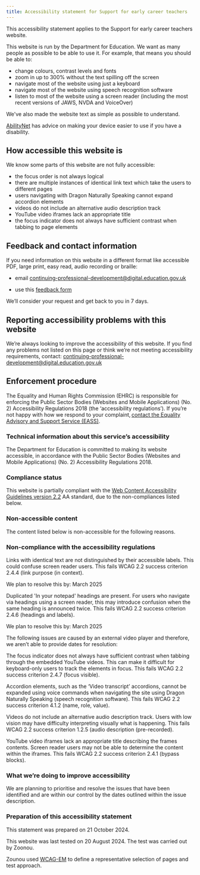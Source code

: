 ```yaml
---
title: Accessibility statement for Support for early career teachers
---
```


This accessibility statement applies to the Support for early career teachers website.

This website is run by the Department for Education. We want as many people as possible to be able to use it. For example, that means you should be able to:

- change colours, contrast levels and fonts
- zoom in up to 300% without the text spilling off the screen
- navigate most of the website using just a keyboard
- navigate most of the website using speech recognition software
- listen to most of the website using a screen reader (including the most recent versions of JAWS, NVDA and VoiceOver)

We've also made the website text as simple as possible to understand.

[AbilityNet](https://mcmw.abilitynet.org.uk/) has advice on making your device easier to use if you have a disability. 

## How accessible this website is

We know some parts of this website are not fully accessible:

- the focus order is not always logical
- there are multiple instances of identical link text which take the users to different pages
- users navigating with Dragon Naturally Speaking cannot expand accordion elements
- videos do not include an alternative audio description track
- YouTube video iframes lack an appropriate title
- the focus indicator does not always have sufficient contrast when tabbing to page elements

## Feedback and contact information

If you need information on this website in a different format like accessible PDF, large print, easy read, audio recording or braille: 

- email [continuing-professional-development@digital.education.gov.uk](mailto:continuing-professional-development@digital.education.gov.uk)

- use this [feedback form](https://forms.office.com.mcas.ms/Pages/ResponsePage.aspx?id=yXfS-grGoU2187O4s0qC-YkKKgAihPhLr_Bqhw1DVMZUMjlKMU4xRlNCTUk0WEVTVTdOVDNMUDFWWCQlQCN0PWcu)

We’ll consider your request and get back to you in 7 days.

## Reporting accessibility problems with this website

We’re always looking to improve the accessibility of this website. If you find any problems not listed on this page or think we’re not meeting accessibility requirements, contact: [continuing-professional-development@digital.education.gov.uk](mailto:continuing-professional-development@digital.education.gov.uk)

## Enforcement procedure

The Equality and Human Rights Commission (EHRC) is responsible for enforcing the Public Sector Bodies (Websites and Mobile Applications) (No. 2) Accessibility Regulations 2018 (the ‘accessibility regulations’). If you’re not happy with how we respond to your complaint, [contact the Equality Advisory and Support Service (EASS)](https://www.equalityadvisoryservice.com/).

### Technical information about this service’s accessibility

The Department for Education is committed to making its website accessible, in accordance with the Public Sector Bodies (Websites and Mobile Applications) (No. 2) Accessibility Regulations 2018.

### Compliance status

This website is partially compliant with the [Web Content Accessibility Guidelines version 2.2](https://www.w3.org/TR/WCAG22/) AA standard, due to the non-compliances listed below.

### Non-accessible content

The content listed below is non-accessible for the following reasons.

### Non-compliance with the accessibility regulations

Links with identical text are not distinguished by their accessible labels. This could confuse screen reader users. This fails WCAG 2.2 success criterion 2.4.4 (link purpose (in context).

We plan to resolve this by: March 2025

Duplicated 'In your notepad' headings are present. For users who navigate via headings using a screen reader, this may introduce confusion when the same heading is announced twice. This fails WCAG 2.2 success criterion 2.4.6 (headings and labels).

We plan to resolve this by:  March 2025

The following issues are caused by an external video player and therefore, we aren’t able to provide dates for resolution: 

The focus indicator does not always have sufficient contrast when tabbing through the embedded YouTube videos. This can make it difficult for keyboard-only users to track the elements in focus. This fails WCAG 2.2 success criterion 2.4.7 (focus visible).

Accordion elements, such as the ‘Video transcript’ accordions, cannot be expanded using voice commands when navigating the site using Dragon Naturally Speaking (speech recognition software). This fails WCAG 2.2 success criterion 4.1.2 (name, role, value).

Videos do not include an alternative audio description track. Users with low vision may have difficulty interpreting visually what is happening. This fails WCAG 2.2 success criterion 1.2.5 (audio description (pre-recorded).

YouTube video iframes lack an appropriate title describing the frames contents. Screen reader users may not be able to determine the content within the iframes. This fails WCAG 2.2 success criterion 2.4.1 (bypass blocks).

### What we’re doing to improve accessibility

We are planning to prioritise and resolve the issues that have been identified and are within our control by the dates outlined within the issue description.

### Preparation of this accessibility statement

This statement was prepared on 21 October 2024.

This website was last tested on 20 August 2024. The test was carried out by Zoonou.

Zounou used [WCAG-EM](https://www.w3.org/TR/WCAG-EM/) to define a representative selection of pages and test approach.
